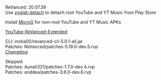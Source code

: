 ReVanced: 20.07.39  
Use [zygisk-detach](https://github.com/j-hc/zygisk-detach) to detach root YouTube and YT Music from Play Store  

Install [MicroG](https://github.com/WSTxda/MicroG-RE/releases) for non-root YouTube and YT Music APKs  

[YouTube-ReVanced-Extended](https://github.com/saqie1393/Anddea-YT)
  
CLI: inotia00/revanced-cli-5.0.1-all.jar  
Patches: ReVanced/patches-5.19.0-dev.5.rvp  
[Changelog](https://github.com/ReVanced/revanced-patches/releases/tag/v5.19.0-dev.5)  

Skipped:  
Patches: Aunali321/patches-1.7.0-dev.4.rvp          
Patches: anddea/patches-3.6.0-dev.6.rvp      
